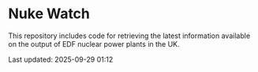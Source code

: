# Nuke Watch

This repository includes code for retrieving the latest information available on the output of EDF nuclear power plants in the UK.

Last updated: 2025-09-29 01:12
